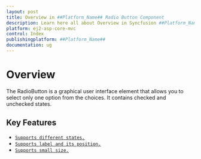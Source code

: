 ```yaml
---
layout: post
title: Overview in ##Platform_Name## Radio Button Component
description: Learn here all about Overview in Syncfusion ##Platform_Name## Radio Button component and more.
platform: ej2-asp-core-mvc
control: Index
publishingplatform: ##Platform_Name##
documentation: ug
---
```


# Overview

The RadioButton is a graphical user interface element that allows you to select only one option from the choices.
It contains checked and unchecked states.

## Key Features

* [`Supports different states.`](getting-started#change-the-radiobutton-state)
* [`Supports label and its position.`](label-and-size#label)
* [`Supports small size.`](label-and-size#size)
